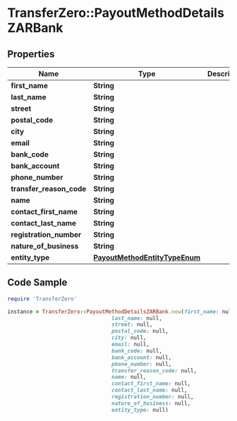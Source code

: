 # TransferZero::PayoutMethodDetailsZARBank

## Properties

Name | Type | Description | Notes
------------ | ------------- | ------------- | -------------
**first_name** | **String** |  | 
**last_name** | **String** |  | 
**street** | **String** |  | 
**postal_code** | **String** |  | 
**city** | **String** |  | 
**email** | **String** |  | [optional] 
**bank_code** | **String** |  | 
**bank_account** | **String** |  | 
**phone_number** | **String** |  | 
**transfer_reason_code** | **String** |  | [optional] 
**name** | **String** |  | [optional] 
**contact_first_name** | **String** |  | [optional] 
**contact_last_name** | **String** |  | [optional] 
**registration_number** | **String** |  | [optional] 
**nature_of_business** | **String** |  | [optional] 
**entity_type** | [**PayoutMethodEntityTypeEnum**](PayoutMethodEntityTypeEnum.md) |  | [optional] 

## Code Sample

```ruby
require 'TransferZero'

instance = TransferZero::PayoutMethodDetailsZARBank.new(first_name: null,
                                 last_name: null,
                                 street: null,
                                 postal_code: null,
                                 city: null,
                                 email: null,
                                 bank_code: null,
                                 bank_account: null,
                                 phone_number: null,
                                 transfer_reason_code: null,
                                 name: null,
                                 contact_first_name: null,
                                 contact_last_name: null,
                                 registration_number: null,
                                 nature_of_business: null,
                                 entity_type: null)
```


